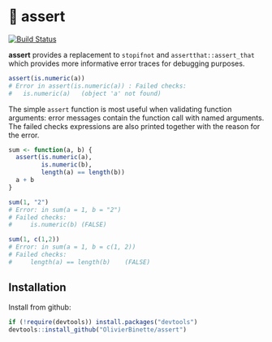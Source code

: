# :eyes: assert

[![Build Status](https://travis-ci.org/OlivierBinette/assert.svg?branch=master)](https://travis-ci.org/OlivierBinette/assert)

**assert** provides a replacement to `stopifnot` and `assertthat::assert_that` which provides more informative error traces for debugging purposes. 

```r
assert(is.numeric(a))
# Error in assert(is.numeric(a)) : Failed checks: 
#	is.numeric(a)	(object 'a' not found)
```

The simple `assert` function is most useful when validating function arguments: error messages contain the function call with named arguments. The failed checks expressions are also printed together with the reason for the error.

```r
sum <- function(a, b) {
  assert(is.numeric(a),
         is.numeric(b),
         length(a) == length(b))
  a + b
}

sum(1, "2")
# Error: in sum(a = 1, b = "2")
# Failed checks: 
#	  is.numeric(b)	(FALSE) 

sum(1, c(1,2))
# Error: in sum(a = 1, b = c(1, 2))
# Failed checks: 
#	  length(a) == length(b)	(FALSE) 

```

## Installation

Install from github:

```r
if (!require(devtools)) install.packages("devtools")
devtools::install_github("OlivierBinette/assert")
```
